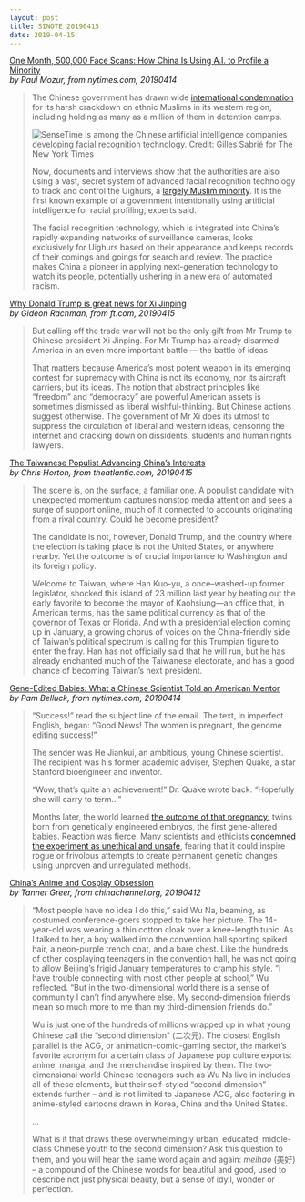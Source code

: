 ```yaml
---
layout: post
title: SINOTE 20190415
date: 2019-04-15
---
```


[One Month, 500,000 Face Scans: How China Is Using A.I. to Profile a Minority](https://www.nytimes.com/2019/04/14/technology/china-surveillance-artificial-intelligence-racial-profiling.html) <br> *by Paul Mozur, from nytimes.com, 20190414*

> The Chinese government has drawn wide [international condemnation](https://www.nytimes.com/2019/04/08/world/asia/china-muslims-camps.html) for its harsh crackdown on ethnic Muslims in its western region, including holding as many as a million of them in detention camps. 
>
> ![SenseTime is among the Chinese artificial intelligence companies developing facial recognition technology. Credit: Gilles Sabrié for The New York Times](https://static01.nyt.com/images/2019/04/11/business/00chinaprofiling-1/merlin_137008323_51c7d2a2-2429-4cba-9bcc-e379ace76016-superJumbo.jpg)
>
> Now, documents and interviews show that the authorities are also using a vast, secret system of advanced facial recognition technology to track and control the Uighurs, a [largely Muslim minority](https://www.nytimes.com/2018/09/08/world/asia/china-uighur-muslim-detention-camp.html). It is the first known example of a government intentionally using artificial intelligence for racial profiling, experts said.
>
> The facial recognition technology, which is integrated into China’s rapidly expanding networks of surveillance cameras, looks exclusively for Uighurs based on their appearance and keeps records of their comings and goings for search and review. The practice makes China a pioneer in applying next-generation technology to watch its people, potentially ushering in a new era of automated racism.

[Why Donald Trump is great news for Xi Jinping](https://www.ft.com/content/caaf71d8-5f5a-11e9-b285-3acd5d43599e) <br> *by Gideon Rachman, from ft.com, 20190415*

> But calling off the trade war will not be the only gift from Mr Trump to Chinese president Xi Jinping. For Mr Trump has already disarmed America in an even more important battle — the battle of ideas.
>
> That matters because America’s most potent weapon in its emerging contest for supremacy with China is not its economy, nor its aircraft carriers, but its ideas. The notion that abstract principles like “freedom” and “democracy” are powerful American assets is sometimes dismissed as liberal wishful-thinking. But Chinese actions suggest otherwise. The government of Mr Xi does its utmost to suppress the circulation of liberal and western ideas, censoring the internet and cracking down on dissidents, students and human rights lawyers.

[The Taiwanese Populist Advancing China’s Interests](https://www.theatlantic.com/international/archive/2019/04/taiwanese-populist-han-kuo-yu-china/587146/) <br> *by Chris Horton, from theatlantic.com, 20190415*

> The scene is, on the surface, a familiar one. A populist candidate with unexpected momentum captures nonstop media attention and sees a surge of support online, much of it connected to accounts originating from a rival country. Could he become president?
>
> The candidate is not, however, Donald Trump, and the country where the election is taking place is not the United States, or anywhere nearby. Yet the outcome is of crucial importance to Washington and its foreign policy.
>
> Welcome to Taiwan, where Han Kuo-yu, a once–washed-up former legislator, shocked this island of 23 million last year by beating out the early favorite to become the mayor of Kaohsiung—an office that, in American terms, has the same political currency as that of the governor of Texas or Florida. And with a presidential election coming up in January, a growing chorus of voices on the China-friendly side of Taiwan’s political spectrum is calling for this Trumpian figure to enter the fray. Han has not officially said that he will run, but he has already enchanted much of the Taiwanese electorate, and has a good chance of becoming Taiwan’s next president.

[Gene-Edited Babies: What a Chinese Scientist Told an American Mentor](https://www.nytimes.com/2019/04/14/health/gene-editing-babies.html) <br>*by Pam Belluck, from nytimes.com, 20190414*

> “Success!” read the subject line of the email. The text, in imperfect English, began: “Good News! The women is pregnant, the genome editing success!”
>
> The sender was He Jiankui, an ambitious, young Chinese scientist. The recipient was his former academic adviser, Stephen Quake, a star Stanford bioengineer and inventor.
>
> “Wow, that’s quite an achievement!” Dr. Quake wrote back. “Hopefully she will carry to term...”
>
> Months later, the world learned [the outcome of that pregnancy:](https://www.nytimes.com/2018/11/26/health/gene-editing-babies-china.html) twins born from genetically engineered embryos, the first gene-altered babies. Reaction was fierce. Many scientists and ethicists [condemned the experiment as unethical and unsafe](https://www.nytimes.com/2018/12/05/health/crispr-gene-editing-embryos.html), fearing that it could inspire rogue or frivolous attempts to create permanent genetic changes using unproven and unregulated methods.

[China’s Anime and Cosplay Obsession](https://chinachannel.org/2019/04/12/2d/) <br> *by Tanner Greer, from chinachannel.org, 20190412*

> “Most people have no idea I do this,” said Wu Na, beaming, as costumed conference-goers stopped to take her picture. The 14-year-old was wearing a thin cotton cloak over a knee-length tunic. As I talked to her, a boy walked into the convention hall sporting spiked hair, a neon-purple trench coat, and a bare chest. Like the hundreds of other cosplaying teenagers in the convention hall, he was not going to allow Beijing’s frigid January temperatures to cramp his style. “I have trouble connecting with most other people at school,” Wu reflected. “But in the two-dimensional world there is a sense of community I can’t find anywhere else. My second-dimension friends mean so much more to me than my third-dimension friends do.”
>
> Wu is just one of the hundreds of millions wrapped up in what young Chinese call the “second dimension” (二次元). The closest English parallel is the ACG, or animation-comic-gaming sector, the market’s favorite acronym for a certain class of Japanese pop culture exports: anime, manga, and the merchandise inspired by them. The two-dimensional world Chinese teenagers such as Wu Na live in includes all of these elements, but their self-styled “second dimension” extends further – and is not limited to Japanese ACG, also factoring in anime-styled cartoons drawn in Korea, China and the United States.
>
> ...
>
> What is it that draws these overwhelmingly urban, educated, middle-class Chinese youth to the second dimension? Ask this question to them, and you will hear the same word again and again: *meihao* (美好) – a compound of the Chinese words for beautiful and good, used to describe not just physical beauty, but a sense of idyll, wonder or perfection.